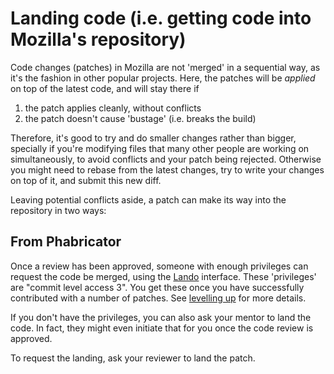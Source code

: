 # Landing code (i.e. getting code into Mozilla's repository)

Code changes (patches) in Mozilla are not 'merged' in a sequential way, as it's the fashion in other popular projects. Here, the patches will be *applied* on top of the latest code, and will stay there if

1. the patch applies cleanly, without conflicts
2. the patch doesn't cause 'bustage' (i.e. breaks the build)

Therefore, it's good to try and do smaller changes rather than bigger, specially if you're modifying files that many other people are working on simultaneously, to avoid conflicts and your patch being rejected. Otherwise you might need to rebase from the latest changes, try to write your changes on top of it, and submit this new diff.

Leaving potential conflicts aside, a patch can make its way into the repository in two ways:

## From Phabricator

Once a review has been approved, someone with enough privileges can request the code be merged, using the [Lando](https://moz-conduit.readthedocs.io/en/latest/lando-user.html) interface. These 'privileges' are "commit level access 3". You get these once you have successfully contributed with a number of patches. See [levelling up](./levelling-up.md) for more details.

If you don't have the privileges, you can also ask your mentor to land the code. In fact, they might even initiate that for you once the code review is approved.

To request the landing, ask your reviewer to land the patch.
